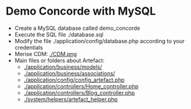 # Demo Concorde with MySQL
* Create a MySQL database called demo_concorde
* Execute the SQL file ./database.sql
* Modify the file ./application/config/database.php according to your credentials
* Merise CDM: [./CDM.png](https://github.com/vmoulin78/demo-concorde-mysql/blob/master/CDM.png)
* Main files or folders about Artefact:
   * [./application/business/models/](https://github.com/vmoulin78/demo-concorde-mysql/tree/master/application/business/models)
   * [./application/business/associations/](https://github.com/vmoulin78/demo-concorde-mysql/tree/master/application/business/associations)
   * [./application/config/config_artefact.php](https://github.com/vmoulin78/demo-concorde-mysql/blob/master/application/config/config_artefact.php)
   * [./application/controllers/Home_controller.php](https://github.com/vmoulin78/demo-concorde-mysql/blob/master/application/controllers/Home_controller.php)
   * [./application/controllers/Blog_controller.php](https://github.com/vmoulin78/demo-concorde-mysql/blob/master/application/controllers/Blog_controller.php)
   * [./system/helpers/artefact_helper.php](https://github.com/vmoulin78/demo-concorde-mysql/blob/master/system/helpers/artefact_helper.php)